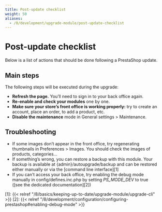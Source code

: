 ```yaml
---
title: Post-update checklist
weight: 50
aliases:
  - /8/development/upgrade-module/post-update-checklist
---
```


# Post-update checklist

Below is a list of actions that should be done following a PrestaShop update.

## Main steps

The following steps will be executed during the upgrade:

- **Refresh the page.** You’ll need to sign in to your back office again.
- **Re-enable and check your modules** one by one.
- **Make sure your store’s front office is working properly:** try to create an account, place an order, to add a product, etc.
- **Disable the maintenance** mode in General settings > Maintenance.

## Troubleshooting

- If some images don’t appear in the front office, try regenerating thumbnails in Preferences > Images. You should check the images of products, categories…
- If something’s wrong, you can restore a backup with this module. Your backup is available at {admin}/autoupgrade/backup and can be restored either manually or via the [command line interface][1]
- If you can't access your back office, try enabling the debug mode manually in config/defines.inc.php by setting _PS_MODE_DEV_ to true ([see the dedicated documentation][2])

[1]: {{< relref "/8/basics/keeping-up-to-date/upgrade-module/upgrade-cli" >}}
[2]: {{< relref "/8/development/configuration/configuring-prestashop#enabling-debug-mode" >}}
